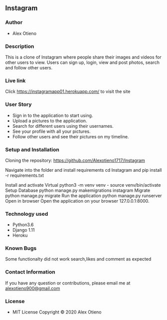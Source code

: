 ## Instagram
### Author
* Alex Otieno

### Description
This is a clone of Instagram where people share their images and videos for other users to view. Users can sign up, login, view and post photos, search and follow other users.

### Live link
Click https://instagramapp01.herokuapp.com/ to visit the site

### User Story
* Sign in to the application to start using.
* Upload a pictures to the application.
* Search for different users using their usernames.
* See your profile with all your pictures.
* Follow other users and see their pictures on my timeline.

### Setup and Installation

Cloning the repository:
    https://github.com/Alexotieno1717/Instagram

Navigate into the folder and install requirements
    cd Instagram and  pip install -r requirements.txt 

Install and activate Virtual
    python3 -m venv venv - source venv/bin/activate 
Setup Database
    python manage.py makemigrations instagram
Migrate
    python manage.py migrate 
Run the application
    python manage.py runserver 
Open in browser
    Open the application on your browser 127.0.0.1:8000.

### Technology used
* Python3.6
* Django 1.11
* Heroku

### Known Bugs
Some functionalty did not work search,likes and comment as expected

### Contact Information
If you have any question or contributions, please email me at alexotieno900@gmail.com

### License
* MIT License
Copyright &copy; 2020 Alex Otieno